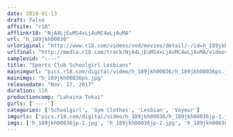 ```yaml
---
date: 2019-01-13
draft: false
affsite: "r18"
afflinkr18: "NjA4LjEuMS4xLjAuMC4wLjAuMA"
url: "h_189jkh00036"
urloriginal: "http://www.r18.com/videos/vod/movies/detail/-/id=h_189jkh00036"
urlfinal: "http://media.r18.com/track/NjA4LjEuMS4xLjAuMC4wLjAuMA/videos/vod/movies/detail/-/id=h_189jkh00036"
samplevid: "----"
title: "Sports Club Schoolgirl Lesbians"
mainimgurl: "pics.r18.com/digital/video/h_189jkh00036/h_189jkh00036ps.jpg"
mainimgs: "h_189jkh00036ps.jpg"
releasedate: "Nov. 17, 2017"
duration: 116
productioncomp: "Lahaina Tokai"
girls: ['----']
categories: ['Schoolgirl', 'Gym Clothes', 'Lesbian', 'Voyeur']
imgurls: ['pics.r18.com/digital/video/h_189jkh00036/h_189jkh00036jp-1.jpg', 'pics.r18.com/digital/video/h_189jkh00036/h_189jkh00036jp-2.jpg', 'pics.r18.com/digital/video/h_189jkh00036/h_189jkh00036jp-3.jpg', 'pics.r18.com/digital/video/h_189jkh00036/h_189jkh00036jp-4.jpg', 'pics.r18.com/digital/video/h_189jkh00036/h_189jkh00036jp-5.jpg', 'pics.r18.com/digital/video/h_189jkh00036/h_189jkh00036jp-6.jpg', 'pics.r18.com/digital/video/h_189jkh00036/h_189jkh00036jp-7.jpg', 'pics.r18.com/digital/video/h_189jkh00036/h_189jkh00036jp-8.jpg', 'pics.r18.com/digital/video/h_189jkh00036/h_189jkh00036jp-9.jpg', 'pics.r18.com/digital/video/h_189jkh00036/h_189jkh00036jp-10.jpg', 'pics.r18.com/digital/video/h_189jkh00036/h_189jkh00036jp-11.jpg', 'pics.r18.com/digital/video/h_189jkh00036/h_189jkh00036jp-12.jpg', 'pics.r18.com/digital/video/h_189jkh00036/h_189jkh00036jp-13.jpg', 'pics.r18.com/digital/video/h_189jkh00036/h_189jkh00036jp-14.jpg', 'pics.r18.com/digital/video/h_189jkh00036/h_189jkh00036jp-15.jpg', 'pics.r18.com/digital/video/h_189jkh00036/h_189jkh00036jp-16.jpg', 'pics.r18.com/digital/video/h_189jkh00036/h_189jkh00036jp-17.jpg', 'pics.r18.com/digital/video/h_189jkh00036/h_189jkh00036jp-18.jpg', 'pics.r18.com/digital/video/h_189jkh00036/h_189jkh00036jp-19.jpg', 'pics.r18.com/digital/video/h_189jkh00036/h_189jkh00036jp-20.jpg']
imgs: ['h_189jkh00036jp-1.jpg', 'h_189jkh00036jp-2.jpg', 'h_189jkh00036jp-3.jpg', 'h_189jkh00036jp-4.jpg', 'h_189jkh00036jp-5.jpg', 'h_189jkh00036jp-6.jpg', 'h_189jkh00036jp-7.jpg', 'h_189jkh00036jp-8.jpg', 'h_189jkh00036jp-9.jpg', 'h_189jkh00036jp-10.jpg', 'h_189jkh00036jp-11.jpg', 'h_189jkh00036jp-12.jpg', 'h_189jkh00036jp-13.jpg', 'h_189jkh00036jp-14.jpg', 'h_189jkh00036jp-15.jpg', 'h_189jkh00036jp-16.jpg', 'h_189jkh00036jp-17.jpg', 'h_189jkh00036jp-18.jpg', 'h_189jkh00036jp-19.jpg', 'h_189jkh00036jp-20.jpg']
---
```


